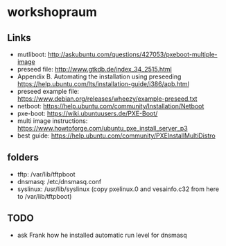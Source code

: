 # workshopraum

## Links
* mutliboot: http://askubuntu.com/questions/427053/pxeboot-multiple-image
* preseed file: http://www.gtkdb.de/index_34_2515.html
* Appendix B. Automating the installation using preseeding https://help.ubuntu.com/lts/installation-guide/i386/apb.html
* preseed example file: https://www.debian.org/releases/wheezy/example-preseed.txt
* netboot: https://help.ubuntu.com/community/Installation/Netboot
* pxe-boot: https://wiki.ubuntuusers.de/PXE-Boot/
* multi image instructions: https://www.howtoforge.com/ubuntu_pxe_install_server_p3
* best guide: https://help.ubuntu.com/community/PXEInstallMultiDistro

## folders
* tftp: /var/lib/tftpboot
* dnsmasq: /etc/dnsmasq.conf
* syslinux: /usr/lib/syslinux (copy pxelinux.0 and vesainfo.c32 from here to /var/lib/tftpboot)

## TODO
* ask Frank how he installed automatic run level for dnsmasq
